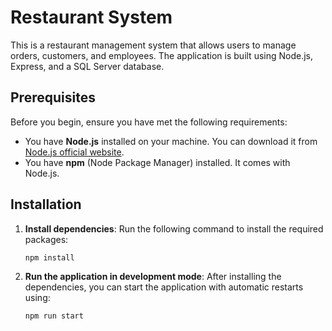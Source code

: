 # Restaurant System

This is a restaurant management system that allows users to manage orders, customers, and employees. The application is built using Node.js, Express, and a SQL Server database.

## Prerequisites

Before you begin, ensure you have met the following requirements:

- You have **Node.js** installed on your machine. You can download it from [Node.js official website](https://nodejs.org/).
- You have **npm** (Node Package Manager) installed. It comes with Node.js.

## Installation

1. **Install dependencies**: Run the following command to install the required packages:
   ```bash
   npm install

1. **Run the application in development mode**:  After installing the dependencies, you can start the application with automatic restarts using:
   ```bash
   npm run start